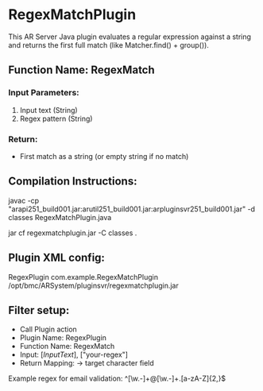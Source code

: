 # RegexMatchPlugin

This AR Server Java plugin evaluates a regular expression against a string
and returns the first full match (like Matcher.find() + group()).

## Function Name: RegexMatch

### Input Parameters:
1. Input text (String)
2. Regex pattern (String)

### Return:
- First match as a string (or empty string if no match)

## Compilation Instructions:

javac -cp "arapi251_build001.jar:arutil251_build001.jar:arpluginsvr251_build001.jar" -d classes RegexMatchPlugin.java

jar cf regexmatchplugin.jar -C classes .

## Plugin XML config:

<plugin>
  <name>RegexPlugin</name>
  <classname>com.example.RegexMatchPlugin</classname>
  <pathelement type="location">/opt/bmc/ARSystem/pluginsvr/regexmatchplugin.jar</pathelement>
</plugin>

## Filter setup:
- Call Plugin action
- Plugin Name: RegexPlugin
- Function Name: RegexMatch
- Input: [$InputText$], ["your-regex"]
- Return Mapping: → target character field

Example regex for email validation:
^[\w.-]+@[\w.-]+\.[a-zA-Z]{2,}$